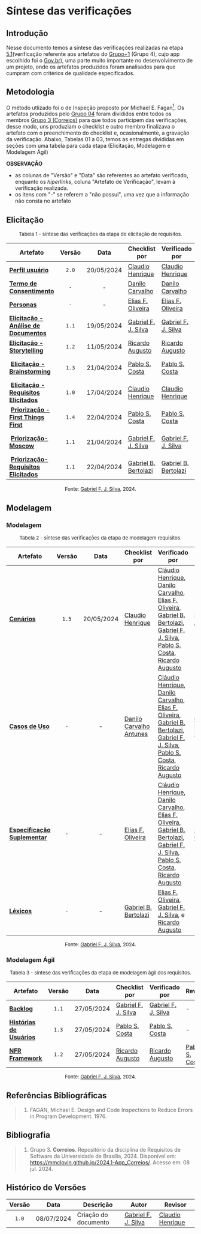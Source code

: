 # Síntese das verificações

## Introdução

Nesse documento temos a síntese das verificações realizadas na etapa [5.1](https://mmclovin.github.io/2024.1-App_Correios/verificacao/grupo%2B1/elicitacao/perfil_do_usuario/)(verificação referente aos artefatos do [Grupo+1](https://mmclovin.github.io/2024.1-Gov.br/#/README) (Grupo 4), cujo app escolhido foi o [Gov.br](https://play.google.com/store/apps/details?id=br.gov.meugovbr&hl=pt_BR&gl=US)), uma parte muito importante no desenvolvimento de um projeto, onde os artefatos produzidos foram analisados para que cumpram com critérios de qualidade especificados. 

## Metodologia

O método utlizado foi o de Inspeção proposto por Michael E. Fagan<a href="#ref1"><sup>1</sup></a>. Os artefatos produzidos pelo [Grupo 04](https://mmclovin.github.io/2024.1-Gov.br/#/README) foram divididos entre todos os membros [Grupo 3 (Correios)](https://mmclovin.github.io/2024.1-App_Correios/)  para que todos participem das verificações, desse modo, uns produziam o checklist e outro membro finalizava o artefato com o preenchimento do checklist e, ocasionalmente, a gravação da verificação. Abaixo, Tabelas 01 a 03, temos as entregas divididas em seções com uma tabela para cada etapa (Elicitação, Modelagem e Modelagem Ágil)


**OBSERVAÇÃO**

* as colunas de "Versão" e  "Data" são referentes ao artefato verificado, enquanto os *hiperlinks*, coluna "Artefato de Verificação", levam à verificação realizada.
* os itens com "-" se referem a "não possui", uma vez que a informação não consta no artefato

## Elicitação

<font size="2"><p style="text-align: center">Tabela 1 - síntese das verificações da etapa de elicitação de requisitos.</p></font>

<center>

| Artefato | Versão | Data | Checklist por | Verificado por | Revisor |
| -------- | :----: | :--: | ------------- | -------------- | ------- |
| [**Perfil usuário**](https://mmclovin.github.io/2024.1-App_Correios/verificacao/grupo%2B1/elicitacao/perfil_do_usuario/#introducao) | `2.0` | 20/05/2024 | [Claudio Henrique](https://github.com/claudiohsc) | [Claudio Henrique](https://github.com/claudiohsc) | [Ricardo Augusto](https://www.github.com/avmricardo) |
| [**Termo de Consentimento**](https://mmclovin.github.io/2024.1-App_Correios/verificacao/grupo%2B1/elicitacao/tdu_perfil/) | `-` | - | [Danilo Carvalho](https://github.com/Danilo-Carvalho-Antunes) | [Danilo Carvalho](https://github.com/Danilo-Carvalho-Antunes) | [Elias F. Oliveira](https://github.com/EliasOliver21) |
| [**Personas**](https://mmclovin.github.io/2024.1-App_Correios/verificacao/grupo%2B1/elicitacao/personas/) | `-` | - | [Elias F. Oliveira](https://github.com/EliasOliver21) | [Elias F. Oliveira](https://github.com/EliasOliver21) | [Danilo Carvalho](https://github.com/Danilo-Carvalho-Antunes) |
| [**Elicitação - Análise de Documentos**](https://mmclovin.github.io/2024.1-App_Correios/verificacao/grupo%2B1/elicitacao/analise-documentos/) | `1.1` | 19/05/2024 | [Gabriel F. J. Silva](https://github.com/MMcLovin) | [Gabriel F. J. Silva](https://github.com/MMcLovin) | [Gabriel B. Bertolazi](https://github.com/Bertolazi) |
| [**Elicitação - Storytelling**](https://mmclovin.github.io/2024.1-App_Correios/verificacao/grupo%2B1/elicitacao/storytelling/) | `1.2` | 11/05/2024 | [Ricardo Augusto](https://github.com/avmricardo) | [Ricardo Augusto](https://github.com/avmricardo) | [Pablo S. Costa](https://github.com/pabloheika) |
|  [**Elicitação - Brainstorming**](https://mmclovin.github.io/2024.1-App_Correios/verificacao/grupo%2B1/elicitacao/brainstorming/) | `1.3` | 21/04/2024 | [Pablo S. Costa](https://github.com/pabloheika) | [Pablo S. Costa](https://github.com/pabloheika) | [Gabriel F. J. Silva](https://github.com/MMcLovin) |
|  [**Elicitação - Requisitos Elicitados**](https://mmclovin.github.io/2024.1-App_Correios/verificacao/grupo%2B1/elicitacao/requisitos_elicitados/) | `1.0` | 17/04/2024 | [Claudio Henrique](https://github.com/claudiohsc) | [Claudio Henrique](https://github.com/claudiohsc) | [Ricardo Augusto](https://www.github.com/avmricardo)  |
|  [**Priorização - First Things First**](https://mmclovin.github.io/2024.1-App_Correios/verificacao/grupo%2B1/elicitacao/firstThingsFirst/) | `1.4` | 22/04/2024 | [Pablo S. Costa](https://github.com/pabloheika) | [Pablo S. Costa](https://github.com/pabloheika) | [Gabriel F. J. Silva](https://github.com/MMcLovin) |
|  [**Priorização- Moscow**](https://mmclovin.github.io/2024.1-App_Correios/verificacao/grupo%2B1/elicitacao/moscow/) | `1.1` | 21/04/2024 | [Gabriel F. J. Silva](https://github.com/MMcLovin) | [Gabriel F. J. Silva](https://github.com/MMcLovin) | [Gabriel B. Bertolazi](https://github.com/Bertolazi) |
|  [**Priorização- Requisitos Elicitados**](https://mmclovin.github.io/2024.1-App_Correios/verificacao/grupo%2B1/elicitacao/threelevelscale/) | `1.1` | 22/04/2024 | [Gabriel B. Bertolazi](https://github.com/Bertolazi) | [Gabriel B. Bertolazi](https://github.com/Bertolazi) | - |

</center>

<font size="2"><p style="text-align: center">Fonte: [Gabriel F. J. Silva](https://github.com/MMcLovin), 2024.</p></font>

## Modelagem

### Modelagem

<font size="2"><p style="text-align: center">Tabela 2 - síntese das verificações da etapa de modelagem requisitos.</p></font>

<center>

| Artefato | Versão | Data | Checklist por | Verificado por | Revisor |
| -------- | :----: | :--: | ------------- | -------------- | ------- |
| [**Cenários**](https://mmclovin.github.io/2024.1-App_Correios/verificacao/grupo%2B1/modelagem/cenarios/) | `1.5` | 20/05/2024 | [Claudio Henrique](https://github.com/claudiohsc) | [Cláudio Henrique][ClaudioGH], [Danilo Carvalho][DaniloGH], [Elias F. Oliveira][EliasGH], [Gabriel B. Bertolazi][GabrielBGH], [Gabriel F. J. Silva][GabrielFGH], [Pablo S. Costa][PabloGH], [Ricardo Augusto][RicardoGH] | [Ricardo Augusto](https://www.github.com/avmricardo) |
| [**Casos de Uso**](https://mmclovin.github.io/2024.1-App_Correios/verificacao/grupo%2B1/modelagem/casodeuso/) | `-` | - | [Danilo Carvalho Antunes](https://github.com/Danilo-Carvalho-Antunes) | [Cláudio Henrique][ClaudioGH], [Danilo Carvalho][DaniloGH], [Elias F. Oliveira][EliasGH], [Gabriel B. Bertolazi][GabrielBGH], [Gabriel F. J. Silva][GabrielFGH], [Pablo S. Costa][PabloGH], [Ricardo Augusto][RicardoGH] | [Gabriel F. J. Silva][GabrielFGH] |
| [**Especificação Suplementar**](https://mmclovin.github.io/2024.1-App_Correios/verificacao/grupo%2B1/modelagem/especificacao_suplementar/) | `-` | - | [Elias F. Oliveira](https://github.com/EliasOliver21) | [Cláudio Henrique][ClaudioGH], [Danilo Carvalho][DaniloGH], [Elias F. Oliveira][EliasGH], [Gabriel B. Bertolazi][GabrielBGH], [Gabriel F. J. Silva][GabrielFGH], [Pablo S. Costa][PabloGH], [Ricardo Augusto][RicardoGH] | [Danilo Carvalho][DaniloGH] |
| [**Léxicos**](https://mmclovin.github.io/2024.1-App_Correios/verificacao/grupo%2B1/modelagem/L%C3%A9xicos/) | `-` | - | [Gabriel B. Bertolazi](https://github.com/Bertolazi) | [Elias F. Oliveira][EliasGH], [Gabriel F. J. Silva][GabrielFGH], e [Ricardo Augusto][RicardoGH] | - |

</center>

<font size="2"><p style="text-align: center">Fonte: [Gabriel F. J. Silva](https://github.com/MMcLovin), 2024.</p></font>

### Modelagem Ágil

<font size="2"><p style="text-align: center">Tabela 3 - síntese das verificações da etapa de modelagem ágil dos requisitos.</p></font>

<center>

| Artefato | Versão | Data | Checklist por | Verificado por | Revisor |
| -------- | :----: | :--: | --------- | ------------- | -------------- |
| [**Backlog**](https://mmclovin.github.io/2024.1-App_Correios/verificacao/grupo%2B1/modelagem/agil/backlog/) | `1.1` | 27/05/2024 | [Gabriel F. J. Silva](https://github.com/MMcLovin) | [Gabriel F. J. Silva](https://github.com/MMcLovin) | - |
| [**Histórias de Usuários**](https://mmclovin.github.io/2024.1-App_Correios/verificacao/grupo%2B1/modelagem/agil/historias_de_usuario/) | `1.3` | 27/05/2024 | [Pablo S. Costa](https://github.com/pabloheika) | [Pablo S. Costa](https://github.com/pabloheika) | - |
| [**NFR Framework**](https://mmclovin.github.io/2024.1-App_Correios/verificacao/grupo%2B1/modelagem/agil/nfrframework/) | `1.2` | 27/05/2024 | [Ricardo Augusto](https://github.com/avmricardo) | [Ricardo Augusto](https://github.com/avmricardo) | [Pablo S. Costa](https://github.com/pabloheika) |

</center>

<font size="2"><p style="text-align: center">Fonte: [Gabriel F. J. Silva](https://github.com/MMcLovin), 2024.</p></font>

## Referências Bibliográficas

> 1.  FAGAN, Michael E. Design and Code Inspections to Reduce Errors in Program Development. 1976.
>

## Bibliografia

> 1. Grupo 3. **Correios**. Repositório da disciplina de Requisitos de Software da Universidade de Brasília, 2024. Disponível em: https://mmclovin.github.io/2024.1-App_Correios/. Acesso em: 08 jul. 2024.


## Histórico de Versões

| Versão | Data | Descrição | Autor | Revisor |
| :----: | :--: | --------- | ----- | ------- | 
| `1.0`  | 08/07/2024 | Criação do documento | [Gabriel F. J. Silva][GabrielFGH]  | [Claudio Henrique][ClaudioGH]   |

[ClaudioGH]: https://github.com/claudiohsc
[DaniloGH]: https://github.com/Danilo-Carvalho-Antunes
[EliasGH]: https://github.com/EliasOliver21
[GabrielBGH]: https://github.com/Bertolazi
[GabrielFGH]: https://github.com/MMcLovin
[PabloGH]: https://github.com/pabloheika
[RicardoGH]: https://www.github.com/avmricardo